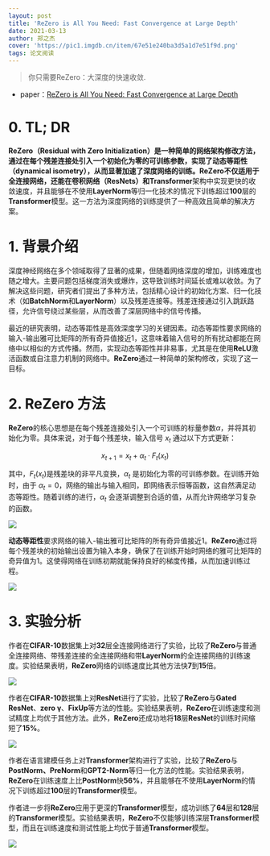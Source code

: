 ```yaml
---
layout: post
title: 'ReZero is All You Need: Fast Convergence at Large Depth'
date: 2021-03-13
author: 郑之杰
cover: 'https://pic1.imgdb.cn/item/67e51e240ba3d5a1d7e51f9d.png'
tags: 论文阅读
---
```


> 你只需要ReZero：大深度的快速收敛.

- paper：[ReZero is All You Need: Fast Convergence at Large Depth](https://arxiv.org/abs/2003.04887)

# 0. TL; DR

**ReZero（Residual with Zero Initialization）**是一种简单的网络架构修改方法，通过在每个残差连接处引入一个初始化为零的可训练参数，实现了动态等距性（**dynamical isometry**），从而显著加速了深度网络的训练。**ReZero**不仅适用于全连接网络，还能在卷积网络（**ResNets**）和**Transformer**架构中实现更快的收敛速度，并且能够在不使用**LayerNorm**等归一化技术的情况下训练超过**100**层的**Transformer**模型。这一方法为深度网络的训练提供了一种高效且简单的解决方案。

# 1. 背景介绍

深度神经网络在多个领域取得了显著的成果，但随着网络深度的增加，训练难度也随之增大。主要问题包括梯度消失或爆炸，这导致训练时间延长或难以收敛。为了解决这些问题，研究者们提出了多种方法，包括精心设计的初始化方案、归一化技术（如**BatchNorm**和**LayerNorm**）以及残差连接等。残差连接通过引入跳跃路径，允许信号绕过某些层，从而改善了深层网络中的信号传播。

最近的研究表明，动态等距性是高效深度学习的关键因素。动态等距性要求网络的输入-输出雅可比矩阵的所有奇异值接近1，这意味着输入信号的所有扰动都能在网络中以相似的方式传播。然而，实现动态等距性并非易事，尤其是在使用**ReLU**激活函数或自注意力机制的网络中。**ReZero**通过一种简单的架构修改，实现了这一目标。

# 2. ReZero 方法

**ReZero**的核心思想是在每个残差连接处引入一个可训练的标量参数$α$，并将其初始化为零。具体来说，对于每个残差块，输入信号 $x_t$ 通过以下方式更新：

$$
x_{t+1} = x_t + \alpha_t \cdot F_t(x_t)
$$

其中，$F_t(x_t)$是残差块的非平凡变换，$\alpha_t$ 是初始化为零的可训练参数。在训练开始时，由于 $\alpha_t=0$，网络的输出与输入相同，即网络表示恒等函数，这自然满足动态等距性。随着训练的进行，$\alpha_t$ 会逐渐调整到合适的值，从而允许网络学习复杂的函数。

![](https://pic1.imgdb.cn/item/67e520230ba3d5a1d7e5210e.png)

**动态等距性**要求网络的输入-输出雅可比矩阵的所有奇异值接近1。**ReZero**通过将每个残差块的初始输出设置为输入本身，确保了在训练开始时网络的雅可比矩阵的奇异值为1。这使得网络在训练初期就能保持良好的梯度传播，从而加速训练过程。

![](https://pic1.imgdb.cn/item/67e530030ba3d5a1d7e52677.png)

# 3. 实验分析

作者在**CIFAR-10**数据集上对**32**层全连接网络进行了实验，比较了**ReZero**与普通全连接网络、带残差连接的全连接网络和带**LayerNorm**的全连接网络的训练速度。实验结果表明，**ReZero**网络的训练速度比其他方法快**7**到**15**倍。

![](https://pic1.imgdb.cn/item/67e52fa10ba3d5a1d7e52669.png)

作者在**CIFAR-10**数据集上对**ResNet**进行了实验，比较了**ReZero**与**Gated ResNet**、**zero γ**、**FixUp**等方法的性能。实验结果表明，**ReZero**在训练速度和测试精度上均优于其他方法。此外，**ReZero**还成功地将**18**层**ResNet**的训练时间缩短了**15%**。

![](https://pic1.imgdb.cn/item/67e52fd00ba3d5a1d7e5266e.png)

作者在语言建模任务上对**Transformer**架构进行了实验，比较了**ReZero**与**PostNorm、PreNorm**和**GPT2-Norm**等归一化方法的性能。实验结果表明，**ReZero**在训练速度上比**PostNorm**快**56%**，并且能够在不使用**LayerNorm**的情况下训练超过**100**层的**Transformer**模型。

作者进一步将**ReZero**应用于更深的**Transformer**模型，成功训练了**64**层和**128**层的**Transformer**模型。实验结果表明，**ReZero**不仅能够训练深层**Transformer**模型，而且在训练速度和测试性能上均优于普通**Transformer**模型。

![](https://pic1.imgdb.cn/item/67e5302e0ba3d5a1d7e52699.png)

